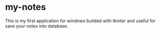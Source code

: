 # my-notes
This is my first application for windows builded with tkinter and useful for save your notes into database.
